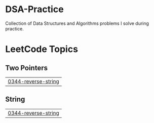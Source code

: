 # DSA-Practice
Collection of Data Structures and Algorithms problems I solve during practice.

<!---LeetCode Topics Start-->
# LeetCode Topics
## Two Pointers
|  |
| ------- |
| [0344-reverse-string](https://github.com/Shreya2754/DSA-Practice/tree/master/0344-reverse-string) |
## String
|  |
| ------- |
| [0344-reverse-string](https://github.com/Shreya2754/DSA-Practice/tree/master/0344-reverse-string) |
<!---LeetCode Topics End-->